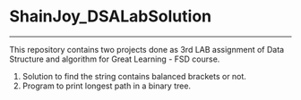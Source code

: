 # ShainJoy_DSALabSolution
--------------------------

This repository contains two projects done as 3rd LAB assignment of Data Structure and algorithm for Great Learning - FSD course.

1. Solution to find the string contains balanced brackets or not.
2. Program to print longest path in a binary tree.
